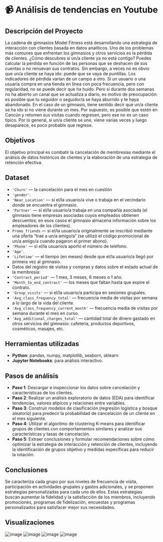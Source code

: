 # 📹 Análisis de tendencias en Youtube

## Descripción del Proyecto
La cadena de gimnasios Model Fitness está desarrollando una estrategia de interacción con clientes basada en datos analíticos. 
Uno de los problemas más comunes que enfrentan los gimnasios y otros servicios es la pérdida de clientes. ¿Cómo descubres si un/a cliente ya no está contigo? Puedes calcular la pérdida en función de las personas que se deshacen de sus cuentas o no renuevan sus contratos. Sin embargo, a veces no es obvio que un/a cliente se haya ido: puede que se vaya de puntillas. 
Los indicadores de pérdida varían de un campo a otro. Si un usuario o una usuaria compra en una tienda en línea con poca frecuencia, pero con regularidad, no se puede decir que ha huido. Pero si durante dos semanas no ha abierto un canal que se actualiza a diario, es motivo de preocupación: es posible que tu seguidor o seguidor/a se haya aburrido y te haya abandonado. 
En el caso de un gimnasio, tiene sentido decir que un/a cliente se ha ido si no viene durante un mes. Por supuesto, es posible que estén en Cancún y retomen sus visitas cuando regresen, pero ese no es un caso típico. Por lo general, si un/a cliente se une, viene varias veces y luego desaparece, es poco probable que regrese.

## Objetivos
El objetivo principal es combatir la cancelación de membresías mediante el análisis de datos históricos de clientes y la elaboración de una estrategia de retención efectiva.
  
## Dataset
- `'Churn'` — la cancelación para el mes en cuestión
- `'gender'`.
- `'Near_Location'` — si el/la usuario/a vive o trabaja en el vecindario donde se encuentra el gimnasio.
- `'Partner'` — si el/la usuario/a trabaja en una compañía asociada (el gimnasio tiene empresas asociadas cuyos empleados obtienen descuentos; en esos casos el gimnasio almacena información sobre los empleadores de los clientes).
- `Promo_friends` — si el/la usuario/a originalmente se inscribió mediante una oferta “trae a un/a amigo/a” (se utilizó el código promocional de un/a amigo/a cuando pagaron el primer abono).
- `'Phone'` — si el/la usuario/a aportó el número de teléfono.
- `'Age'`.
- `'Lifetime'` — el tiempo (en meses) desde que el/la usuario/a llegó por primera vez al gimnasio.
- Datos del registro de visitas y compras y datos sobre el estado actual de la membresía:
- `'Contract_period'` — 1 mes, 3 meses, 6 meses o 1 año.
- `'Month_to_end_contract'` — los meses que faltan hasta que expire el contrato.
- `'Group_visits'` — si el/la usuario/a participa en sesiones grupales.
- `'Avg_class_frequency_total'` — frecuencia media de visitas por semana a lo largo de la vida del cliente.
- `'Avg_class_frequency_current_month'` — frecuencia media de visitas por semana durante el mes en curso.
- `'Avg_additional_charges_total'` — cantidad total de dinero gastado en otros servicios del gimnasio: cafetería, productos deportivos, cosméticos, masajes, etc.

## Herramientas utilizadas
- **Python**: pandas, numpy, matplotlib, seaborn, sklearn
- **Jupyter Notebooks**: para análisis interactivo.

## Pasos de análisis
- **Paso 1**: Descargar e inspeccionar los datos sobre cancelación y características de los clientes.
- **Paso 2**: Realizar un análisis exploratorio de datos (EDA) para identificar tendencias, valores atípicos y relaciones entre variables.
- **Paso 3**: Construir modelos de clasificación (regresión logística y bosque aleatorio) para predecir la probabilidad de cancelación de un cliente en el mes siguiente.
- **Paso 4**: Utilizar el algoritmo de clustering K-means para identificar grupos de clientes con comportamientos similares y analizar sus características y tasas de cancelación.
- **Paso 5**: Extraer conclusiones y formular recomendaciones sobre cómo optimizar la estrategia de interacción y retención de clientes, incluyendo la identificación de grupos objetivo y medidas específicas para reducir la rotación.

## Conclusiones
Se caracteriza cada grupo por sus niveles de frecuencia de visita, participación en actividades grupales y gastos adicionales, y se proponen estrategias personalizadas para cada uno de ellos. Estas estrategias buscan aumentar la fidelidad y la satisfacción de los miembros, incluyendo promociones, programas de fidelización, encuestas y programas personalizados para satisfacer mejor sus necesidades.

## Visualizaciones
![image](https://github.com/user-attachments/assets/08063280-479b-4dcd-864d-21ab545744cd)
![image](https://github.com/user-attachments/assets/c3adf084-33f2-4a7f-aea4-ee518856c110)
![image](https://github.com/user-attachments/assets/2a52028a-0579-4246-851d-966355013812)
![image](https://github.com/user-attachments/assets/cc2c5281-bafd-429b-b864-87ec32783441)



